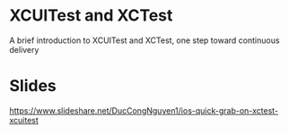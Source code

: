 # XCUITest and XCTest
A brief introduction to XCUITest and XCTest, one step toward continuous delivery

# Slides
https://www.slideshare.net/DucCongNguyen1/ios-quick-grab-on-xctest-xcuitest
